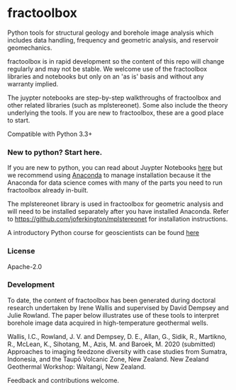 # fractoolbox
Python tools for structural geology and borehole image analysis which includes data handling, frequency and geometric analysis, and reservoir geomechanics.  

fractoolbox is in rapid development so the content of this repo will change regularly and may not be stable. We welcome use of the fractoolbox libraries and notebooks but only on an 'as is' basis and without any warranty implied. 

The juypter notebooks are step-by-step walkthroughs of fractoolbox and other related libraries (such as mplstereonet). Some also include the theory underlying the tools. If you are new to fractoolbox, these are a good place to start. 

Compatible with Python 3.3+

### New to python? Start here.

If you are new to python, you can read about Juypter Notebooks [here](https://jupyter.readthedocs.io/en/latest/) but we recommend using [Anaconda](https://www.anaconda.com/) to manage installation because it the Anaconda for data science comes with many of the parts you need to run fractoolbox already in-built. 

The mplstereonet library is used in fractoolbox for geometric analysis and will need to be installed separately after you have installed Anaconda. Refer to https://github.com/joferkington/mplstereonet for installation instructions.

A introductory Python course for geoscientists can be found [here](https://github.com/ddempsey/python_for_geoscientists)

### License

Apache-2.0

### Development

To date, the content of fractoolbox has been generated during doctoral research undertaken by Irene Wallis and supervised by David Dempsey and Julie Rowland. The paper below illustrates use of these tools to interpret borehole image data acquired in high-temperature geothermal wells. 

Wallis, I.C., Rowland, J. V. and Dempsey, D. E., Allan, G., Sidik, R., Martikno, R., McLean, K., Sihotang, M., Azis, M. and Baroek, M. 2020 (submitted) Approaches to imaging feedzone diversity with case studies from Sumatra, Indonesia, and the Taupō Volcanic Zone, New Zealand. New Zealand Geothermal Workshop: Waitangi, New Zealand.


Feedback and contributions welcome.

